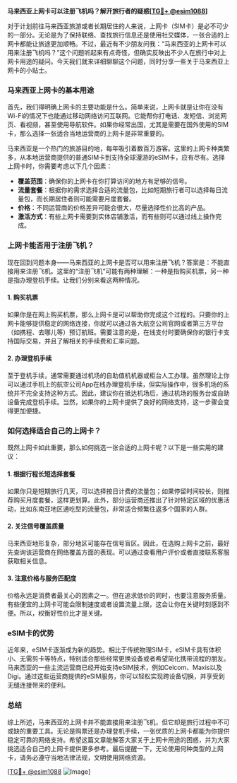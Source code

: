 **马来西亚上网卡可以注册飞机吗？解开旅行者的疑惑[[TG💪+ @esim1088](https://t.me/s/esim1088)]**

对于计划前往马来西亚旅游或者长期居住的人来说，上网卡（SIM卡）是必不可少的一部分。无论是为了保持联络、查找旅行信息还是使用社交媒体，一张合适的上网卡都能让旅途更加顺畅。不过，最近有不少朋友问我：“马来西亚的上网卡可以用来注册飞机吗？”这个问题听起来有点奇怪，但确实反映出不少人在旅行中对上网卡用途的疑问。今天我们就来详细聊聊这个问题，同时分享一些关于马来西亚上网卡的小贴士。

### 马来西亚上网卡的基本用途

首先，我们得明确上网卡的主要功能是什么。简单来说，上网卡就是让你在没有Wi-Fi的情况下也能通过移动网络访问互联网。它能帮你打电话、发短信、浏览网页、看视频，甚至使用导航软件。如果你经常出国，尤其是需要在国外使用的SIM卡，那么选择一张适合当地运营商的上网卡是非常重要的。

马来西亚是一个热门的旅游目的地，每年吸引着数百万游客。这里的上网卡种类繁多，从本地运营商提供的普通SIM卡到支持全球漫游的eSIM卡，应有尽有。选择上网卡时，你需要考虑以下几个因素：

- **覆盖范围**：确保你的上网卡在你打算访问的地方有足够的信号。
- **流量套餐**：根据你的需求选择合适的流量包，比如短期旅行者可以选择每日流量包，而长期居住者则可能需要月度套餐。
- **价格**：不同运营商的价格差异可能会很大，尽量选择性价比高的产品。
- **激活方式**：有些上网卡需要到实体店铺激活，而有些则可以通过线上操作完成。

### 上网卡能否用于注册飞机？

现在回到问题本身——马来西亚的上网卡是否可以用来注册飞机？答案是：不能直接用来注册飞机。这里的“注册飞机”可能有两种理解：一种是指购买机票，另一种是指办理登机手续。让我们分别来看这两种情况。

#### 1. 购买机票

如果你是在网上购买机票，那么上网卡是可以帮助你完成这个过程的。只要你的上网卡能够提供稳定的网络连接，你就可以通过各大航空公司官网或者第三方平台（如携程、去哪儿等）预订航班。需要注意的是，在线支付时要确保你的银行卡支持国际交易，并且了解相关的手续费和汇率问题。

#### 2. 办理登机手续

至于登机手续，通常需要通过机场的自助值机机器或柜台人工办理。虽然理论上你可以通过手机上的航空公司App在线办理登机手续，但实际操作中，很多机场的系统并不完全支持这种方式。因此，建议你在抵达机场后，通过机场的服务台或自助设备完成登机手续。当然，如果你的上网卡提供了良好的网络支持，这一步骤会变得更加便捷。

### 如何选择适合自己的上网卡？

既然上网卡如此重要，那么如何挑选一张合适的上网卡呢？以下是一些实用的建议：

#### 1. 根据行程长短选择套餐

如果你只是短期旅行几天，可以选择按日计费的流量包；如果停留时间较长，则推荐购买月度套餐，这样更划算。此外，部分运营商还推出了针对特定区域的优惠活动，比如东南亚地区通吃型的流量包，非常适合频繁往返多个国家的人群。

#### 2. 关注信号覆盖质量

马来西亚地形复杂，部分地区可能存在信号盲区。因此，在选购上网卡之前，最好先查询该运营商在网络覆盖方面的表现。可以通过查看用户评价或者直接联系客服获取相关信息。

#### 3. 注意价格与服务匹配度

价格永远是消费者最关心的因素之一。但在追求低价的同时，也要注意服务质量。有些便宜的上网卡可能会限制速度或者设置流量上限，这会让你在关键时刻感到不便。所以，权衡好性价比才是关键。

### eSIM卡的优势

近年来，eSIM卡逐渐成为新的趋势。相比于传统物理SIM卡，eSIM卡具有体积小、无需剪卡等特点，特别适合那些经常更换设备或者希望简化携带流程的朋友。马来西亚的一些主流运营商已经开始支持eSIM技术，例如Celcom、Maxis以及Digi。通过这些运营商提供的eSIM服务，你可以轻松实现跨设备切换，并享受到无缝连接带来的便利。

### 总结

综上所述，马来西亚的上网卡并不能直接用来注册飞机，但它却是旅行过程中不可或缺的重要工具。无论是购票还是办理登机手续，一张优质的上网卡都能为你提供稳定可靠的网络支持。希望这篇文章能解答大家关于上网卡用途的困惑，并为大家挑选适合自己的上网卡提供更多参考。最后提醒一下，无论使用何种类型的上网卡，请务必遵守当地法律法规，文明使用网络资源。

[[TG💪+ @esim1088](https://t.me/s/esim1088) ![Image](https://i.postimg.cc/4NQfJmqS/Snipaste-2025-05-13-00-14-12.png)]